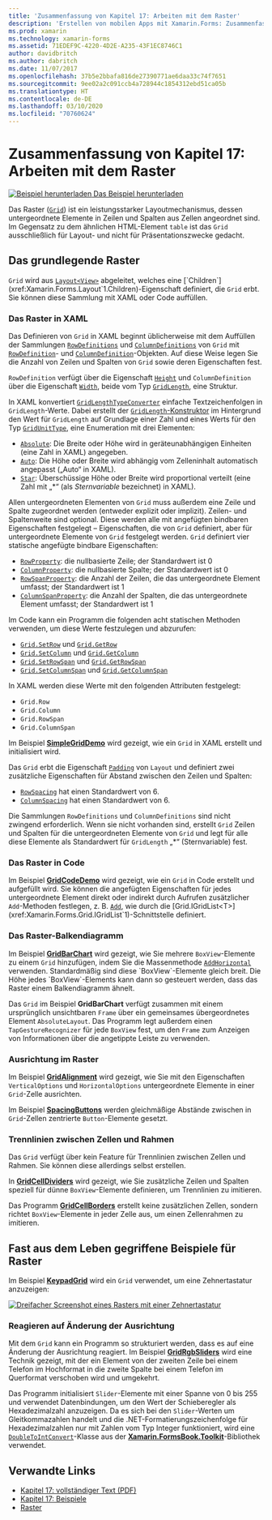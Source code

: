 ```yaml
---
title: 'Zusammenfassung von Kapitel 17: Arbeiten mit dem Raster'
description: 'Erstellen von mobilen Apps mit Xamarin.Forms: Zusammenfassung von Kapitel 17: Arbeiten mit dem Raster'
ms.prod: xamarin
ms.technology: xamarin-forms
ms.assetid: 71EDEF9C-4220-4D2E-A235-43F1EC8746C1
author: davidbritch
ms.author: dabritch
ms.date: 11/07/2017
ms.openlocfilehash: 37b5e2bbafa816de27390771ae6daa33c74f7651
ms.sourcegitcommit: 9ee02a2c091ccb4a728944c1854312ebd51ca05b
ms.translationtype: HT
ms.contentlocale: de-DE
ms.lasthandoff: 03/10/2020
ms.locfileid: "70760624"
---
```

# <a name="summary-of-chapter-17-mastering-the-grid"></a>Zusammenfassung von Kapitel 17: Arbeiten mit dem Raster

[![Beispiel herunterladen](~/media/shared/download.png) Das Beispiel herunterladen](https://github.com/xamarin/xamarin-forms-book-samples/tree/master/Chapter17)

Das Raster ([`Grid`](xref:Xamarin.Forms.Grid)) ist ein leistungsstarker Layoutmechanismus, dessen untergeordnete Elemente in Zeilen und Spalten aus Zellen angeordnet sind. Im Gegensatz zu dem ähnlichen HTML-Element `table` ist das `Grid` ausschließlich für Layout- und nicht für Präsentationszwecke gedacht.

## <a name="the-basic-grid"></a>Das grundlegende Raster

`Grid` wird aus [`Layout<View>`](xref:Xamarin.Forms.Layout`1) abgeleitet, welches eine [`Children`](xref:Xamarin.Forms.Layout`1.Children)-Eigenschaft definiert, die `Grid` erbt. Sie können diese Sammlung mit XAML oder Code auffüllen.

### <a name="the-grid-in-xaml"></a>Das Raster in XAML

Das Definieren von `Grid` in XAML beginnt üblicherweise mit dem Auffüllen der Sammlungen [`RowDefinitions`](xref:Xamarin.Forms.Grid.RowDefinitions) und [`ColumnDefinitions`](xref:Xamarin.Forms.Grid.ColumnDefinitions) von `Grid` mit [`RowDefinition`](xref:Xamarin.Forms.RowDefinition)- und [`ColumnDefinition`](xref:Xamarin.Forms.ColumnDefinition)-Objekten. Auf diese Weise legen Sie die Anzahl von Zeilen und Spalten von `Grid` sowie deren Eigenschaften fest.

`RowDefinition` verfügt über die Eigenschaft [`Height`](xref:Xamarin.Forms.RowDefinition.Height) und `ColumnDefinition` über die Eigenschaft [`Width`](xref:Xamarin.Forms.ColumnDefinition.Width), beide vom Typ [`GridLength`](xref:Xamarin.Forms.GridLength), eine Struktur.

In XAML konvertiert [`GridLengthTypeConverter`](xref:Xamarin.Forms.GridLengthTypeConverter) einfache Textzeichenfolgen in `GridLength`-Werte. Dabei erstellt der [`GridLength`-Konstruktor](xref:Xamarin.Forms.GridLength.%23ctor(System.Double,Xamarin.Forms.GridUnitType)) im Hintergrund den Wert für `GridLength` auf Grundlage einer Zahl und eines Werts für den Typ [`GridUnitType`](xref:Xamarin.Forms.GridUnitType), eine Enumeration mit drei Elementen:

- [`Absolute`](xref:Xamarin.Forms.GridUnitType.Absolute): Die Breite oder Höhe wird in geräteunabhängigen Einheiten (eine Zahl in XAML) angegeben.
- [`Auto`](xref:Xamarin.Forms.GridUnitType.Auto): Die Höhe oder Breite wird abhängig vom Zelleninhalt automatisch angepasst („Auto“ in XAML).
- [`Star`](xref:Xamarin.Forms.GridUnitType.Star): Überschüssige Höhe oder Breite wird proportional verteilt (eine Zahl mit „\*“ (als *Sternvariable* bezeichnet) in XAML).

Allen untergeordneten Elementen von `Grid` muss außerdem eine Zeile und Spalte zugeordnet werden (entweder explizit oder implizit). Zeilen- und Spaltenweite sind optional. Diese werden alle mit angefügten bindbaren Eigenschaften festgelegt – Eigenschaften, die von `Grid` definiert, aber für untergeordnete Elemente von `Grid` festgelegt werden. `Grid` definiert vier statische angefügte bindbare Eigenschaften:

- [`RowProperty`](xref:Xamarin.Forms.Grid.RowProperty): die nullbasierte Zeile; der Standardwert ist 0
- [`ColumnProperty`](xref:Xamarin.Forms.Grid.ColumnProperty): die nullbasierte Spalte; der Standardwert ist 0
- [`RowSpanProperty`](xref:Xamarin.Forms.Grid.RowSpanProperty): die Anzahl der Zeilen, die das untergeordnete Element umfasst; der Standardwert ist 1
- [`ColumnSpanProperty`](xref:Xamarin.Forms.Grid.ColumnSpanProperty): die Anzahl der Spalten, die das untergeordnete Element umfasst; der Standardwert ist 1

Im Code kann ein Programm die folgenden acht statischen Methoden verwenden, um diese Werte festzulegen und abzurufen:

- [`Grid.SetRow`](xref:Xamarin.Forms.Grid.SetRow(Xamarin.Forms.BindableObject,System.Int32)) und [`Grid.GetRow`](xref:Xamarin.Forms.Grid.GetRow(Xamarin.Forms.BindableObject))
- [`Grid.SetColumn`](xref:Xamarin.Forms.Grid.SetColumn(Xamarin.Forms.BindableObject,System.Int32)) und [`Grid.GetColumn`](xref:Xamarin.Forms.Grid.GetColumn(Xamarin.Forms.BindableObject))
- [`Grid.SetRowSpan`](xref:Xamarin.Forms.Grid.SetRowSpan(Xamarin.Forms.BindableObject,System.Int32)) und [`Grid.GetRowSpan`](xref:Xamarin.Forms.Grid.GetRowSpan(Xamarin.Forms.BindableObject))
- [`Grid.SetColumnSpan`](xref:Xamarin.Forms.Grid.SetColumnSpan(Xamarin.Forms.BindableObject,System.Int32)) und [`Grid.GetColumnSpan`](xref:Xamarin.Forms.Grid.GetColumnSpan(Xamarin.Forms.BindableObject))

In XAML werden diese Werte mit den folgenden Attributen festgelegt:

- `Grid.Row`
- `Grid.Column`
- `Grid.RowSpan`
- `Grid.ColumnSpan`

Im Beispiel [**SimpleGridDemo**](https://github.com/xamarin/xamarin-forms-book-samples/tree/master/Chapter17/SimpleGridDemo) wird gezeigt, wie ein `Grid` in XAML erstellt und initialisiert wird.

Das `Grid` erbt die Eigenschaft [`Padding`](xref:Xamarin.Forms.Layout.Padding) von `Layout` und definiert zwei zusätzliche Eigenschaften für Abstand zwischen den Zeilen und Spalten:

- [`RowSpacing`](xref:Xamarin.Forms.Grid.RowSpacing) hat einen Standardwert von 6.
- [`ColumnSpacing`](xref:Xamarin.Forms.Grid.ColumnSpacing) hat einen Standardwert von 6.

Die Sammlungen `RowDefinitions` und `ColumnDefinitions` sind nicht zwingend erforderlich. Wenn sie nicht vorhanden sind, erstellt `Grid` Zeilen und Spalten für die untergeordneten Elemente von `Grid` und legt für alle diese Elemente als Standardwert für `GridLength` „\*“ (Sternvariable) fest.

### <a name="the-grid-in-code"></a>Das Raster in Code

Im Beispiel [**GridCodeDemo**](https://github.com/xamarin/xamarin-forms-book-samples/tree/master/Chapter17/GridCodeDemo) wird gezeigt, wie ein `Grid` in Code erstellt und aufgefüllt wird. Sie können die angefügten Eigenschaften für jedes untergeordnete Element direkt oder indirekt durch Aufrufen zusätzlicher `Add`-Methoden festlegen, z. B. [`Add`](xref:Xamarin.Forms.Grid.IGridList`1.Add*), wie durch die [Grid.IGridList<T>](xref:Xamarin.Forms.Grid.IGridList`1)-Schnittstelle definiert.

### <a name="the-grid-bar-chart"></a>Das Raster-Balkendiagramm

Im Beispiel [**GridBarChart**](https://github.com/xamarin/xamarin-forms-book-samples/tree/master/Chapter17/GridBarChart) wird gezeigt, wie Sie mehrere `BoxView`-Elemente zu einem `Grid` hinzufügen, indem Sie die Massenmethode [`AddHorizontal`](xref:Xamarin.Forms.Grid.IGridList`1.AddHorizontal*) verwenden. Standardmäßig sind diese `BoxView`-Elemente gleich breit. Die Höhe jedes `BoxView`-Elements kann dann so gesteuert werden, dass das Raster einem Balkendiagramm ähnelt.

Das `Grid` im Beispiel **GridBarChart** verfügt zusammen mit einem ursprünglich unsichtbaren `Frame` über ein gemeinsames übergeordnetes Element `AbsoluteLayout`. Das Programm legt außerdem einen `TapGestureRecognizer` für jede `BoxView` fest, um den `Frame` zum Anzeigen von Informationen über die angetippte Leiste zu verwenden.

### <a name="alignment-in-the-grid"></a>Ausrichtung im Raster

Im Beispiel [**GridAlignment**](https://github.com/xamarin/xamarin-forms-book-samples/tree/master/Chapter17/GridAlignment) wird gezeigt, wie Sie mit den Eigenschaften `VerticalOptions` und `HorizontalOptions` untergeordnete Elemente in einer `Grid`-Zelle ausrichten.

Im Beispiel [**SpacingButtons**](https://github.com/xamarin/xamarin-forms-book-samples/tree/master/Chapter17/SpacingButtons) werden gleichmäßige Abstände zwischen in `Grid`-Zellen zentrierte `Button`-Elemente gesetzt.

### <a name="cell-dividers-and-borders"></a>Trennlinien zwischen Zellen und Rahmen

Das `Grid` verfügt über kein Feature für Trennlinien zwischen Zellen und Rahmen. Sie können diese allerdings selbst erstellen.

In [**GridCellDividers**](https://github.com/xamarin/xamarin-forms-book-samples/tree/master/Chapter17/GridCellDividers) wird gezeigt, wie Sie zusätzliche Zeilen und Spalten speziell für dünne `BoxView`-Elemente definieren, um Trennlinien zu imitieren.

Das Programm [**GridCellBorders**](https://github.com/xamarin/xamarin-forms-book-samples/tree/master/Chapter17/GridCellBorders) erstellt keine zusätzlichen Zellen, sondern richtet `BoxView`-Elemente in jeder Zelle aus, um einen Zellenrahmen zu imitieren.

## <a name="almost-real-life-grid-examples"></a>Fast aus dem Leben gegriffene Beispiele für Raster

Im Beispiel [**KeypadGrid**](https://github.com/xamarin/xamarin-forms-book-samples/tree/master/Chapter17/KeypadGrid) wird ein `Grid` verwendet, um eine Zehnertastatur anzuzeigen:

[![Dreifacher Screenshot eines Rasters mit einer Zehnertastatur](images/ch17fg12-small.png "Raster mit einer Zehnertastatur")](images/ch17fg12-large.png#lightbox "Raster mit einer Zehnertastatur")

### <a name="responding-to-orientation-changes"></a>Reagieren auf Änderung der Ausrichtung

Mit dem `Grid` kann ein Programm so strukturiert werden, dass es auf eine Änderung der Ausrichtung reagiert. Im Beispiel [**GridRgbSliders**](https://github.com/xamarin/xamarin-forms-book-samples/tree/master/Chapter17/GridRgbSliders) wird eine Technik gezeigt, mit der ein Element von der zweiten Zeile bei einem Telefon im Hochformat in die zweite Spalte bei einem Telefon im Querformat verschoben wird und umgekehrt.

Das Programm initialisiert `Slider`-Elemente mit einer Spanne von 0 bis 255 und verwendet Datenbindungen, um den Wert der Schieberegler als Hexadezimalzahl anzuzeigen. Da es sich bei den `Slider`-Werten um Gleitkommazahlen handelt und die .NET-Formatierungszeichenfolge für Hexadezimalzahlen nur mit Zahlen vom Typ Integer funktioniert, wird eine [`DoubleToIntConvert`](https://github.com/xamarin/xamarin-forms-book-samples/blob/master/Libraries/Xamarin.FormsBook.Toolkit/Xamarin.FormsBook.Toolkit/DoubleToIntConverter.cs)-Klasse aus der [**Xamarin.FormsBook.Toolkit**](https://github.com/xamarin/xamarin-forms-book-samples/tree/master/Libraries/Xamarin.FormsBook.Toolkit)-Bibliothek verwendet.

## <a name="related-links"></a>Verwandte Links

- [Kapitel 17: vollständiger Text (PDF)](https://download.xamarin.com/developer/xamarin-forms-book/XamarinFormsBook-Ch17-Apr2016.pdf)
- [Kapitel 17: Beispiele](https://github.com/xamarin/xamarin-forms-book-samples/tree/master/Chapter17)
- [Raster](~/xamarin-forms/user-interface/layouts/grid.md)
